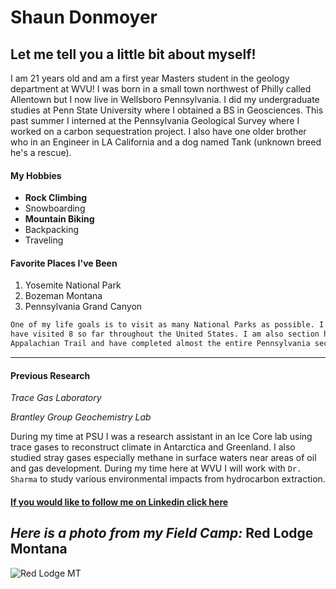 # Shaun Donmoyer
## Let me tell you a little bit about myself!

I am 21 years old and am a first year Masters student in the geology department at WVU!
I was born in a small town northwest of Philly called Allentown but I now live in Wellsboro Pennsylvania.
I did my undergraduate studies at Penn State University where I obtained a BS in Geosciences. This past
summer I interned at the Pennsylvania Geological Survey where I worked on a carbon sequestration project.
I also have one older brother who in an Engineer in LA California and a dog named Tank (unknown breed he's a rescue).

#### My Hobbies
   * __Rock Climbing__
   * Snowboarding
   * __Mountain Biking__
   * Backpacking
   * Traveling

#### Favorite Places I've Been

  1) Yosemite National Park
  2) Bozeman Montana
  3) Pennsylvania Grand Canyon
  
  ```bash
  One of my life goals is to visit as many National Parks as possible. I 
  have visited 8 so far throughout the United States. I am also section hiking the 
  Appalachian Trail and have completed almost the entire Pennsylvania section.
  ```
------------------------------  
    

#### Previous Research
_Trace Gas Laboratory_

_Brantley Group Geochemistry Lab_
   
   
   During my time at PSU I was a research assistant in an Ice Core lab using trace gases
   to reconstruct climate in Antarctica and Greenland. I also studied stray gases
   especially methane in surface waters near areas of oil and gas development. During 
   my time here at WVU I will work with  `Dr. Sharma`  to study various environmental impacts
   from hydrocarbon extraction. 
  
#### [If you would like to follow me on Linkedin click here](https://www.linkedin.com/in/shaun-donmoyer-4b411015a/)

_Here is a photo from my Field Camp:_ Red Lodge Montana
---------------------------
![Red Lodge MT](/DJI_0088.JPG)
